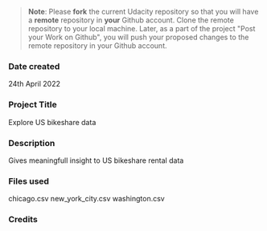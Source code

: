 >**Note**: Please **fork** the current Udacity repository so that you will have a **remote** repository in **your** Github account. Clone the remote repository to your local machine. Later, as a part of the project "Post your Work on Github", you will push your proposed changes to the remote repository in your Github account.

### Date created
24th April 2022

### Project Title
Explore US bikeshare data

### Description
Gives meaningfull insight to US bikeshare rental data

### Files used
chicago.csv
new_york_city.csv
washington.csv


### Credits


